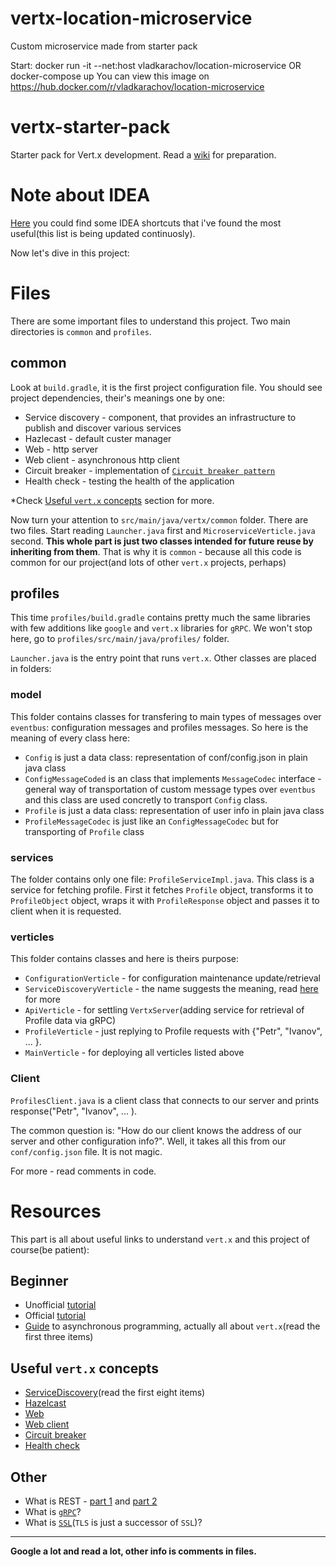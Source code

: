 # vertx-location-microservice
Custom microservice made from starter pack

Start: docker run -it --net:host vladkarachov/location-microservice
OR docker-compose up
You can view this image on https://hub.docker.com/r/vladkarachov/location-microservice












# vertx-starter-pack
Starter pack for Vert.x development. Read a [wiki](https://github.com/IASA-HUB/vertx-starter-pack/wiki) for preparation.

# Note about IDEA

[Here](https://github.com/B1Z0N/java-basics/blob/master/README.md#idea-shortcuts) you could find some IDEA shortcuts that i've found the most useful(this list is being updated continuosly).

Now let's dive in this project:

# Files

There are some important files to understand this project. Two main directories is `common` and `profiles`.

## common

Look at `build.gradle`, it is the first project configuration file. You should see project dependencies, 
their's meanings one by one:

- Service discovery - component, that provides an infrastructure to publish and discover various services
- Hazlecast - default custer manager
- Web - http server
- Web client - asynchronous http client
- Circuit breaker - implementation of [`Circuit breaker pattern`](https://en.wikipedia.org/wiki/Circuit_breaker_design_pattern)
- Health check - testing the health of the application

*Check [Useful `vert.x` concepts](#useful-vertx-concepts) section for more.

Now turn your attention to `src/main/java/vertx/common` folder. There are two files.
Start reading `Launcher.java` first and `MicroserviceVerticle.java` second.
**This whole part is just two classes intended for future reuse by inheriting from them**.
That is why it is `common` - because all this code is common for our project(and lots of other `vert.x` projects, perhaps)


## profiles

This time `profiles/build.gradle` contains pretty much the same libraries with few additions like `google` and `vert.x` libraries for `gRPC`. We won't stop here, go to `profiles/src/main/java/profiles/` folder.

`Launcher.java` is the entry point that runs `vert.x`. Other classes are placed in folders:

### model

This folder contains classes for transfering to main types of messages over `eventbus`: configuration messages and profiles messages. So here is the meaning of every class here:

- `Config` is just a data class: representation of conf/config.json in plain java class 
- `ConfigMessageCoded` is an class that implements `MessageCodec` interface - general way of transportation of custom message types over `eventbus` and this class are used concretly to transport `Config` class.
- `Profile` is just a data class: representation of user info in plain java class
- `ProfileMessageCodec` is just like an `ConfigMessageCodec` but for transporting of `Profile` class

### services

The folder contains only one file: `ProfileServiceImpl.java`. This class is a service for fetching profile. First it fetches
`Profile` object, transforms it to `ProfileObject` object, wraps it with `ProfileResponse` object and passes it to client when it is requested.

### verticles

This folder contains classes and here is theirs purpose:

- `ConfigurationVerticle` - for configuration maintenance update/retrieval
- `ServiceDiscoveryVerticle` - the name suggests the meaning, read [here](https://vertx.io/docs/vertx-service-discovery/java/) for more
- `ApiVerticle` - for settling `VertxServer`(adding service for retrieval of Profile data via gRPC)
- `ProfileVerticle` - just replying to Profile requests with {"Petr",  "Ivanov", ... }.
- `MainVerticle` - for deploying all verticles listed above

### Client

`ProfilesClient.java` is a client class that connects to our server and prints response("Petr",  "Ivanov", ... ). 

The common question is: "How do our client knows the address of our server and other configuration info?". Well, it takes all this from our `conf/config.json` file. It is not magic.

For more - read comments in code.

# Resources

This part is all about useful links to understand `vert.x` and this project of course(be patient):

## Beginner

- Unofficial [tutorial](http://tutorials.jenkov.com/vert.x/index.html)
- Official [tutorial](https://vertx.io/blog/posts/introduction-to-vertx.html)
- [Guide](https://vertx.io/docs/guide-for-java-devs/) to asynchronous programming, actually all about `vert.x`(read the first three items)

## Useful `vert.x` concepts

- [ServiceDiscovery](https://vertx.io/docs/vertx-service-discovery/java/)(read the first eight items)
- [Hazelcast](https://vertx.io/docs/vertx-hazelcast/java/)
- [Web](https://vertx.io/docs/vertx-web/java/)
- [Web client](https://vertx.io/docs/vertx-web-client/java/)
- [Circuit breaker](https://vertx.io/docs/vertx-circuit-breaker/java/)
- [Health check](https://vertx.io/docs/vertx-health-check/java/)

## Other

- What is REST - [part 1](https://medium.com/extend/what-is-rest-a-simple-explanation-for-beginners-part-1-introduction-b4a072f8740f) and [part 2](https://medium.com/extend/what-is-rest-a-simple-explanation-for-beginners-part-2-rest-constraints-129a4b69a582)
- What is [`gRPC`](https://grpc.io/docs/guides/)?
- What is [`SSL`](https://www.digicert.com/ssl/)(`TLS` is just a successor of `SSL`)?

---

**Google a lot and read a lot, other info is comments in files.**
